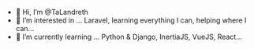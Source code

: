 - 👋 Hi, I’m @TaLandreth
- 👀 I’m interested in ... Laravel, learning everything I can, helping where I can...
- 🌱 I’m currently learning ... Python & Django, InertiaJS, VueJS, React...

<!---
TaLandreth/TaLandreth is a ✨ special ✨ repository because its `README.md` (this file) appears on your GitHub profile.
You can click the Preview link to take a look at your changes.
--->
